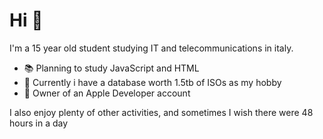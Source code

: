 # Hi 👋

I'm a 15 year old student studying IT and telecommunications in italy.

* 📚 Planning to study JavaScript and HTML
* 💾 Currently i have a database worth 1.5tb of ISOs as my hobby
*   Owner of an Apple Developer account

I also enjoy plenty of other activities, and sometimes I wish there were 48 hours in a day
